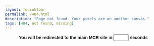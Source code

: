 ```yaml
---
layout: fourohfour
permalink: /404.html
description: "Page not found. Your pixels are on another canvas."
tags: [404, not found, missing]
---  
```


<form name="redirect">
<center>
<font face="Arial"><b>You will be redirected to the main MCR site in
<form>
<input type="text" size="3" name="redirect2">
</form>
seconds</b></font>
</center>

<script>
<!--
//change below target URL to your own
var targetURL="https://mcr.jesus.cam.ac.uk"
//change the second to start counting down from
var countdownfrom=10

var currentsecond=document.redirect.redirect2.value=countdownfrom+1
function countredirect(){
if (currentsecond!=1){
currentsecond-=1
document.redirect.redirect2.value=currentsecond
}
else{
window.location=targetURL
return
}
setTimeout("countredirect()",1000)
}

countredirect()
//-->
</script>
